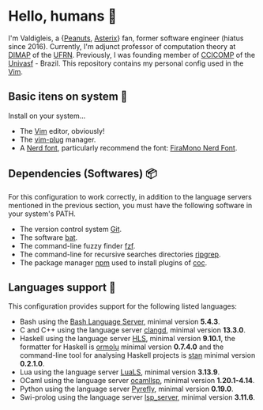 # Hello, humans 👋

I'm Valdigleis, a {[Peanuts](https://www.peanuts.com/), [Asterix](https://asterix.com)} fan, former software engineer (hiatus since 2016).  Currently, I'm adjunct professor of computation theory at [DIMAP](https://dimap.ufrn.br) of the [UFRN](https://ufrn.br). Previously, I was founding member of [CCICOMP](https://portais.univasf.edu.br/ccicomp) of the [Univasf](https://www.univasf.edu.br) - Brazil. This repository contains my personal config used in the [Vim](https://www.vim.org/).

## Basic itens on system 🌱

Install on your system...

- The [Vim](https://www.vim.org/) editor, obviously!
- The [vim-plug](https://github.com/junegunn/vim-plug) manager.
- A [Nerd font](https://www.nerdfonts.com/), particularly recommend the font: [FiraMono Nerd Font](https://github.com/ryanoasis/nerd-fonts/releases/download/v3.2.1/FiraMono.zip).

## Dependencies (Softwares) 📦

For this configuration to work correctly, in addition to the language servers mentioned in the previous section, you must have the following software in your system's PATH.

- The version control system [Git](https://git-scm.com/downloads).
- The software [bat](https://github.com/sharkdp/bat).
- The command-line fuzzy finder [fzf](https://github.com/junegunn/fzf).
- The command-line for recursive searches directories [ripgrep](https://github.com/BurntSushi/ripgrep).
- The package manager [npm](https://www.npmjs.com/) used to install plugins of [coc](https://github.com/neoclide/coc.nvim).

## Languages support 📜

This configuration provides support for the following listed languages:

- Bash using the [Bash Language Server](https://github.com/bash-lsp/bash-language-server), minimal version **5.4.3**.
- C and C++ using the language server [clangd](https://clangd.llvm.org/), minimal version **13.3.0**.
- Haskell using the language server [HLS](https://github.com/haskell/haskell-language-server), minimal version **9.10.1**, the formatter for Haskell is [ormolu](https://github.com/tweag/ormolu) minimal version **0.7.4.0** and the command-line tool for analysing Haskell projects is [stan](https://github.com/kowainik/stan) minimal version **0.2.1.0**.
- Lua using the language server [LuaLS](https://github.com/LuaLS/lua-language-server), minimal version **3.13.9**.
- OCaml using the language server [ocamllsp](https://github.com/ocaml/ocaml-lsp), minimal version **1.20.1-4.14**.
- Python using the language server [Pyrefly](https://pyrefly.org/), minimal version **0.19.0**.
- Swi-prolog using the language server [lsp_server](https://github.com/jamesnvc/lsp_server), minimal version **3.11.6**.
